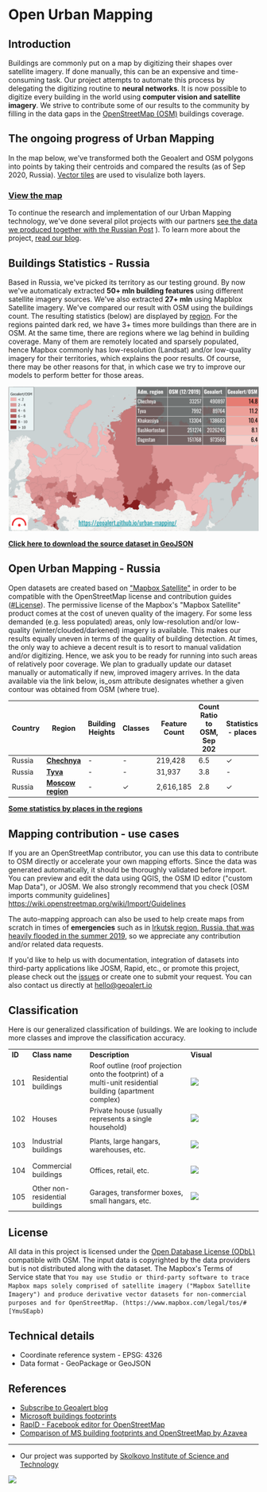 # Open Urban Mapping

Introduction
------------
Buildings are commonly put on a map by digitizing their shapes over satellite imagery. If done manually, this can be an expensive and time-consuming task. Our project attempts to automate this process by delegating the digitizing routine to **neural networks**. It is now possible to digitize every building in the world using **computer vision and satellite imagery**. We strive to contribute some of our results to the community by filling in the data gaps in the [OpenStreetMap (OSM)](https://www.openstreetmap.org) buildings coverage.      

## The ongoing progress of Urban Mapping

In the map below, we've transformed both the Geoalert and OSM polygons into points by taking their centroids and compared the results (as of Sep 2020, Russia). [Vector tiles](https://en.wikipedia.org/wiki/Vector_tiles) are used to visulalize both layers.

### [View the map](https://geoalert.github.io/urban-mapping/) 


To continue the research and implementation of our Urban Mapping teсhnology, we've done several pilot projects with our partners [see the data we produced together with the Russian Post](https://github.com/Geoalert/vidnoe_benchmark) ). To learn more about the project, [read our blog](https://medium.com/geoalert-platform-urban-monitoring/urban-mapping-54-m-buildings-in-russia-10dc942ac2c4).


## Buildings Statistics - Russia

Based in Russia, we've picked its territory as our testing ground. By now we've automaticaly extracted **50+ mln building features** using different satellite imagery sources. We've also extracted **27+ mln** using Mapblox Satellite imagery. We've compared our result with OSM using the buildings count. The resulting statistics (below) are displayed by [region](https://en.wikipedia.org/wiki/Federal_subjects_of_Russia). For the regions painted dark red, we have 3+ times more buildings than there are in OSM. At the same time, there are regions where we lag behind in building coverage. Many of them are remotely located and sparsely populated, hence Mapbox commonly has low-resolution (Landsat) and/or low-quality imagery for their territories, which explains the poor results. Of course, there may be other reasons for that, in which case we try to improve our models to perform better for those areas.   

![**Building count ratio Geoalert/OSM - Russia, by region**](src/images/comparison_OSM-Geoalert.png)

[**Click here to download the source dataset in GeoJSON**](https://github.com/Geoalert/urban-mapping/blob/master/russia_regions_stats.geojson)


## Open Urban Mapping - Russia

Open datasets are created based on ["Mapbox Satellite"](https://www.mapbox.com/maps/satellite) in order to be compatible with the OpenStreetMap license and contribution guides ([#License](#license)).
The permissive license of the Mapbox's "Mapbox Satellite" product comes at the cost of uneven quality of the imagery. For some less demanded (e.g. less populated) areas, only low-resolution and/or low-quality (winter/clouded/darkened) imagery is available. This makes our results equally uneven in terms of the quality of building detection. At times, the only way to achieve a decent result is to resort to manual validation and/or digitizing. Hence, we ask you to be ready for running into such areas of relatively poor coverage. We plan to gradually update our dataset manually or automatically if new, improved imagery arrives. In the data available via the link below, is_osm attribute designates whether a given contour was obtained from OSM (where true).

|Country|Region|Building Heights| Classes |Feature Count| Count Ratio to OSM, Sep 202| Statistics - places | Format | Size (unzipped) |
|-------------|------------|----------|----------|-----------|------------|------------|----------|-------------|
|Russia|[**Chechnya**](https://bit.ly/30voBD4)| - | - | 219,428| 6.5 | ✓ | GeoPackage | 50Mb |
|Russia|[**Tyva**](https://bit.ly/3lEh6l8)| - | - | 31,937| 3.8 | - | GeoPackage | 8Mb |
|Russia|[**Moscow region**](https://bit.ly/2T6R5P8)| - | ✓ | 2,616,185 | 2.8 | ✓ | GeoPackage | 661Mb |

[**Some statistics by places in the regions**](https://bit.ly/36wstr4)

## Mapping contribution - use cases
If you are an OpenStreetMap contributor, you can use this data to contribute to OSM directly or accelerate your own mapping efforts. Since the data was generated automatically, it should be thoroughly validated before import. You can preview and edit the data using QGIS, the OSM ID editor ("custom Map Data"), or JOSM. We also strongly recommend that you check [OSM imports community guidelines] https://wiki.openstreetmap.org/wiki/Import/Guidelines

The auto-mapping approach can also be used to help create maps from scratch in times of **emergencies** such as in [Irkutsk region, Russia, that was heavily flooded in the summer 2019](https://geoalert.github.io/Irkutsk-flood/), so we appreciate any contribution and/or related data requests.

If you'd like to help us with documentation, integration of datasets into third-party applications like JOSM, Rapid, etc., or promote this project, please check out the [issues](https://github.com/Geoalert/urban-mapping/issues) or create one to submit your request. You can also contact us directly at [hello@geoalert.io](mailto:hello@geoalert.io)

## Classification
Here is our generalized classification of buildings. We are looking to include more classes and improve the classification accuracy.

<table>
  <tr>
   <td><strong>ID</strong>
   </td>
   <td><strong>Class name</strong>
   </td>
   <td><strong>Description</strong>
   </td>
   <td width="130px"><strong>Visual</strong>
   </td>
  </tr>

  <tr>
   <td><p style="text-align: right">
101</p>

   </td>
   <td>Residential buildings
   </td>
   <td>Roof outline (roof projection onto the footprint) of a multi-unit residential building (apartment complex)
   </td>
   <td><img src="https://aeronetlab.space/img/class_img/101.png"/>
   </td>
  </tr>
 
  <tr>
   <td><p style="text-align: right">
102</p>

   </td>
   <td>Houses
   </td>
   <td>
    Private house (usually represents a single household)
   </td>
   <td><img src="https://aeronetlab.space/img/class_img/102.png" />
   </td>
  </tr>
 
 <tr>
   <td><p style="text-align: right">
103</p>

   </td>
   <td>Industrial buildings
   </td>
   <td>Plants, large hangars, warehouses, etc.
   </td>
   <td><img src="https://aeronetlab.space/img/class_img/103.png" />
   </td>
  </tr>
  
  
 <tr>
   <td><p style="text-align: right">
104</p>

   </td>
   <td>Commercial buildings
   </td>
   <td>Offices, retail, etc.
   </td>
   <td><img src="https://aeronetlab.space/img/class_img/104.png" />
   </td>
  </tr>

  <tr>
   <td><p style="text-align: right">
105</p>

   </td>
   <td>Other non-residential buildings
   </td>
   <td>Garages, transformer boxes, small hangars, etc.
   </td>
   <td><img src="https://aeronetlab.space/img/class_img/105.jpg" />
   </td>
  </tr>
 </table>

## License
All data in this project is licensed under the [Open Database License (ODbL)](https://opendatacommons.org/licenses/odbl/) compatible with OSM.
The input data is copyrighted by the data providers but is not distributed along with the dataset. The Mapbox's Terms of Service state that
```You may use Studio or third-party software to trace Mapbox maps solely comprised of satellite imagery ("Mapbox Satellite Imagery") and produce derivative vector datasets for non-commercial purposes and for OpenStreetMap. (https://www.mapbox.com/legal/tos/#[YmuSEapb)```

## Technical details
* Coordinate reference system - EPSG: 4326
* Data format - GeoPackage or GeoJSON


## References
* [Subscribe to Geoalert blog](https://medium.com/@geoalert)
* [Microsoft buildings footprints](https://github.com/microsoft/USBuildingFootprints)
* [RapID - Facebook editor for OpenStreetMap](https://github.com/facebookincubator/RapiD)
* [Comparison of MS building footprints and OpenStreetMap by Azavea](https://demos.azavea.com/building-footprint-comparison/)
---------------------------
* Our project was supported by [Skolkovo Institute of Science and Technology](https://www.skoltech.ru/en)

<image src="https://cdn.skoltech.ru/img/logo.png" width="190">
